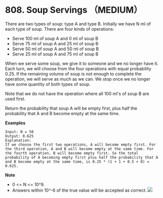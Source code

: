 # 808. Soup Servings （MEDIUM）
There are two types of soup: type A and type B. Initially we have N ml of each
type of soup. There are four kinds of operations:

- Serve 100 ml of soup A and 0 ml of soup B
- Serve 75 ml of soup A and 25 ml of soup B
- Serve 50 ml of soup A and 50 ml of soup B
- Serve 25 ml of soup A and 75 ml of soup B

When we serve some soup, we give it to someone and we no longer have it.  Each
turn, we will choose from the four operations with equal probability 0.25. If
the remaining volume of soup is not enough to complete the operation, we will
serve as much as we can.  We stop once we no longer have some quantity of both
types of soup.

Note that we do not have the operation where all 100 ml's of soup B are used
first.  

Return the probability that soup A will be empty first, plus half the
probability that A and B become empty at the same time.

**Examples**
```
Input: N = 50
Output: 0.625
Explanation: 
If we choose the first two operations, A will become empty first. For the third operation, A and B will become empty at the same time. For the fourth operation, B will become empty first. So the total probability of A becoming empty first plus half the probability that A and B become empty at the same time, is 0.25 * (1 + 1 + 0.5 + 0) = 0.625.
```

**Note**

- 0 <= N <= 10^9. 
- Answers within 10^-6 of the true value will be accepted as correct.
![](https://github.com/waiyulam/Interview-Prep-Guide/blob/master/Practices/dp/soupserving/Dynamic%20Programming%20Practices%20.jpeg)
